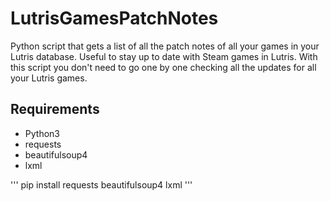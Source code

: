 # LutrisGamesPatchNotes
Python script that gets a list of all the patch notes of all your games in your Lutris database.
Useful to stay up to date with Steam games in Lutris.
With this script you don't need to go one by one checking all the updates for all your Lutris games.

## Requirements
- Python3
- requests
- beautifulsoup4
- lxml

'''
pip install requests beautifulsoup4 lxml
'''
